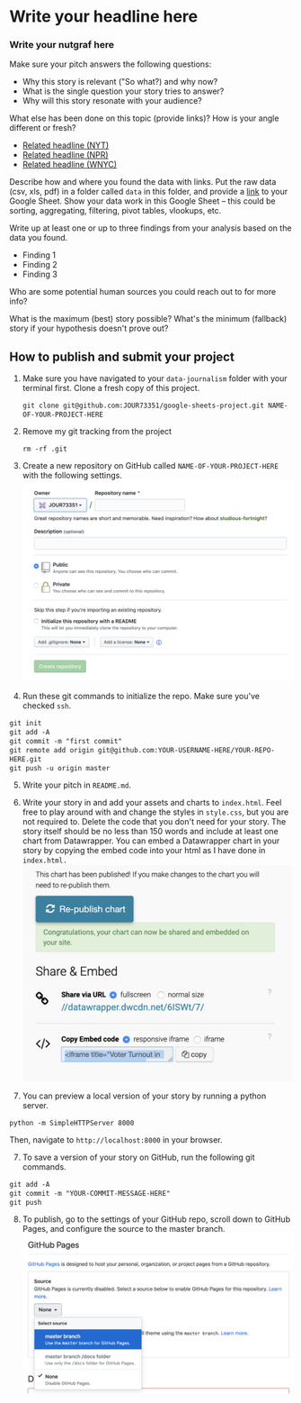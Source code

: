 # Write your headline here

### Write your nutgraf here

Make sure your pitch answers the following questions:

- Why this story is relevant ("So what?) and why now?
- What is the single question your story tries to answer?
- Why will this story resonate with your audience?

What else has been done on this topic (provide links)? How is your angle different or fresh?

- [Related headline (NYT)](https://www.nytimes.com/2020/03/09/upshot/coronavirus-oil-prices-bond-yields-recession.html)
- [Related headline (NPR)](https://www.nytimes.com/2020/03/09/upshot/coronavirus-oil-prices-bond-yields-recession.html)
- [Related headline (WNYC)](https://www.nytimes.com/2020/03/09/upshot/coronavirus-oil-prices-bond-yields-recession.html)

Describe how and where you found the data with links. Put the raw data (csv, xls, pdf) in a folder called `data` in this folder, and provide a [link](https://docs.google.com/spreadsheets/d/1IdeVJv7SpbKwD1jMfOlXvIpx-ZwitU-3Y6c4iLqGu7c/edit#gid=1257216346) to your Google Sheet. Show your data work in this Google Sheet – this could be sorting, aggregating, filtering, pivot tables, vlookups, etc.

Write up at least one or up to three findings from your analysis based on the data you found.

- Finding 1
- Finding 2
- Finding 3

Who are some potential human sources you could reach out to for more info?

What is the maximum (best) story possible? What's the minimum (fallback) story if your hypothesis doesn't prove out?

## How to publish and submit your project

1. Make sure you have navigated to your `data-journalism` folder with your terminal first. Clone a fresh copy of this project.

   ```
   git clone git@github.com:JOUR73351/google-sheets-project.git NAME-OF-YOUR-PROJECT-HERE
   ```

2. Remove my git tracking from the project

   ```
   rm -rf .git
   ```

3. Create a new repository on GitHub called `NAME-OF-YOUR-PROJECT-HERE` with the following settings.
   <img src="assets/newrepo.png" width="500">

4. Run these git commands to initialize the repo. Make sure you've checked `ssh`.

```
git init
git add -A
git commit -m "first commit"
git remote add origin git@github.com:YOUR-USERNAME-HERE/YOUR-REPO-HERE.git
git push -u origin master
```

5. Write your pitch in `README.md`.

6. Write your story in and add your assets and charts to `index.html`. Feel free to play around with and change the styles in `style.css`, but you are not required to. Delete the code that you don't need for your story. The story itself should be no less than 150 words and include at least one chart from Datawrapper. You can embed a Datawrapper chart in your story by copying the embed code into your html as I have done in `index.html.`
   <img src="assets/datawrapper.png" width="500">

7. You can preview a local version of your story by running a python server.

```
python -m SimpleHTTPServer 8000
```

Then, navigate to `http://localhost:8000` in your browser.

7. To save a version of your story on GitHub, run the following git commands.

```
git add -A
git commit -m "YOUR-COMMIT-MESSAGE-HERE"
git push
```

8. To publish, go to the settings of your GitHub repo, scroll down to GitHub Pages, and configure the source to the master branch.
   <img src="assets/ghpages.png" width="500">
